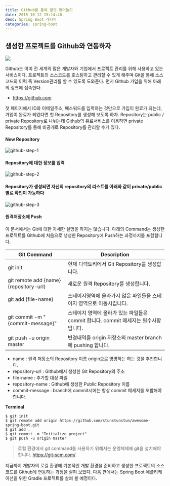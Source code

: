 ```yaml
---
title: Github를 통해 맘껏 뛰어놀기
date: 2015-10-12 15:14:40
desc: Spring Boot 레시피
categories: spring-boot
---
```



## 생성한 프로젝트를 Github와 연동하자

<img src='http://image.toast.com/aaaaahq/git-repository.png' />

Github는 이미 전 세계의 많은 개발자와 기업에서 프로젝트 관리를 위해 사용하고 있는 서비스이다. 프로젝트의 소스코드를 호스팅하고 관리할 수 있게 해주며 Git을 통해 소스코드의 이력 즉 Version관리를 할 수 있도록 도와준다. 먼저 Github 가입을 위해 아래의 링크에 접속한다.

- https://github.com

첫 페이지에서 ID와 이메일주소, 패스워드를 입력하는 것만으로 가입이 완료가 되는데, 가입이 완료가 되었다면 첫 Repository를 생성해 보도록 하자. Repository는 public / private Repository로 나뉘는데 Github의 유료서비스를 이용하면 private Repository를 통해 비공개로 Repository를 관리할 수가 있다.

#### New Repository

![github-step-1](http://image.toast.com/aaaaahq/github-step-1.png)

#### Repository에 대한 정보를 입력

![github-step-2](http://image.toast.com/aaaaahq/github-step-2.png)

#### Repository가 생성되면 자신의 repository의 리스트를 아래와 같이 private/public 별로 확인이 가능하다

![github-step-3](http://image.toast.com/aaaaahq/github-step-3.png)

#### 원격저장소에 Push

이 문서에서는 Git에 대한 자세한 설명을 하지는 않습니다. 아래의 Command는 생성한 프로젝트를 Github에 처음으로 생성한 Repository에 Push하는 과정까지를 포함합니다.

Git Command | Description |
---|---
git init | 현재 디렉토리에서 Git Repository를 생성합니다.
git remote add {name} {repository-url} | 새로운 원격 Repository를 생성합니다. 
git add {file-name} | 스테이지영역에 올라가지 않은 파일들을 스테이지 영역으로 이동시킵니다.
git commit -m "{commit-message}" | 스테이지 영역에 올라가 있는 파일들은 commit 합니다. commit 메세지는 필수사항 입니다.
git push -u origin master | 변경내역을 origin 저장소의 master branch에 pushing 합니다.

- name : 원격 저장소의 Repository 이름 origin으로 명명하는 하는 것을 추천합니다.
- repository-url : Github에서 생성한 Git Repository의 주소
- file-name : 추가할 대상 파일
- repository-name : Github에 생성한 Public Repository 이름
- commit-message : branch에 commit시에는 항상 commit 메세지를 포함해야 합니다.


**Terminal**
```
$ git init
$ git remote add origin https://github.com/stunstunstun/awesome-spring-boot.git
$ git add .
$ git commit -m "Initialize project"
$ git push -u origin master
```

> 로컬 환경에서 git command를 사용하기 위해서는 운영체제에 git을 설치해야 합니다.
https://git-scm.com/

지금까지 개발자의 로컬 환경에 기본적인 개발 환경을 준비하고 생성한 프로젝트의 소스코드를 Github에 연동하는 과정을 살펴 보았다. 다음 편에서는 Spring Boot 애플리케이션을 위한 Gradle 프로젝트를 살펴 볼 예정이다.